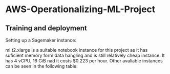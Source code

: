 # AWS-Operationalizing-ML-Project


## Training and deployment

Setting up a Sagemaker instance:



ml.t2.xlarge is a suitable notebook instance for this project as it has suficient memory form data hangling and is still relatively cheap instance. It has 4 vCPU, 16 GiB nad it costs $0.223 per hour. Other avaliable instances can be seen in the following table:

